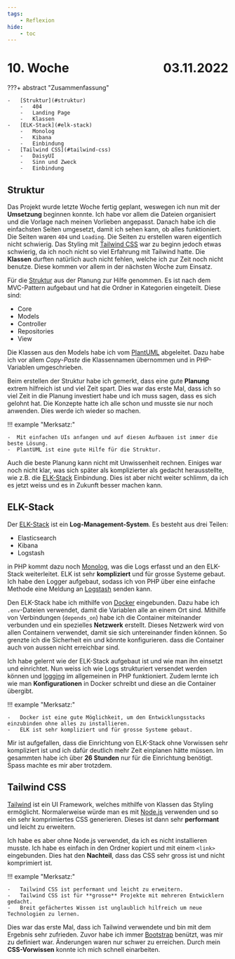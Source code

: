 ```yaml
---
tags:
    - Reflexion
hide:
    - toc
---
```


# 10. Woche <span style="float:right">03.11.2022</span>

???+ abstract "Zusammenfassung"

    -   [Struktur](#struktur)
        -   404
        -   Landing Page
        -   Klassen
    -   [ELK-Stack](#elk-stack)
        -   Monolog
        -   Kibana
        -   Einbindung
    -   [Tailwind CSS](#tailwind-css)
        -   DaisyUI
        -   Sinn und Zweck
        -   Einbindung

## Struktur

Das Projekt wurde letzte Woche fertig geplant, weswegen ich nun mit der **Umsetzung** beginnen konnte. Ich habe vor allem die Dateien organisiert und die Vorlage nach meinen Vorlieben angepasst. Danach habe ich die einfachsten Seiten umgesetzt, damit ich sehen kann, ob alles funktioniert. Die Seiten waren `404` und `Loading`. Die Seiten zu erstellen waren eigentlich nicht schwierig. Das Styling mit [Tailwind CSS](#tailwind-css) war zu beginn jedoch etwas schwierig, da ich noch nicht so viel Erfahrung mit Tailwind hatte. Die **Klassen** durften natürlich auch nicht fehlen, welche ich zur Zeit noch nicht benutze. Diese kommen vor allem in der nächsten Woche zum Einsatz.

Für die [Struktur](../LB1/Architekturkonzept/MVC-Konzept.md) aus der Planung zur Hilfe genommen. Es ist nach dem MVC-Pattern aufgebaut und hat die Ordner in Kategorien eingeteilt. Diese sind:

-   Core
-   Models
-   Controller
-   Repositories
-   View

Die Klassen aus den Models habe ich vom [PlantUML](../LB1/Architekturkonzept/MVC.puml) abgeleitet. Dazu habe ich vor allem _Copy-Paste_ die Klassennamen übernommen und in PHP-Variablen umgeschrieben.

Beim erstellen der Struktur habe ich gemerkt, dass eine gute **Planung** extrem hilfreich ist und viel Zeit spart. Dies war das erste Mal, dass ich so viel Zeit in die Planung investiert habe und ich muss sagen, dass es sich gelohnt hat. Die Konzepte hatte ich alle schon und musste sie nur noch anwenden. Dies werde ich wieder so machen.

!!! example "Merksatz:"

    -  Mit einfachen UIs anfangen und auf diesen Aufbauen ist immer die beste Lösung.
    -  PlantUML ist eine gute Hilfe für die Struktur.

Auch die beste Planung kann nicht mit Unwissenheit rechnen. Einiges war noch nicht klar, was sich später als komplizierter als gedacht herausstellte, wie z.B. die [ELK-Stack](#elk-stack) Einbindung. Dies ist aber nicht weiter schlimm, da ich es jetzt weiss und es in Zukunft besser machen kann.

## ELK-Stack

Der [ELK-Stack](https://www.elastic.co/what-is/elk-stack) ist ein **Log-Management-System**. Es besteht aus drei Teilen:

-   Elasticsearch
-   Kibana
-   Logstash

in PHP kommt dazu noch [Monolog](https://seldaek.github.io/monolog/), was die Logs erfasst und an den ELK-Stack weiterleitet. ELK ist sehr **kompliziert** und für grosse Systeme gebaut. Ich habe den Logger aufgebaut, sodass ich von PHP über eine einfache Methode eine Meldung an [Logstash](https://www.elastic.co/guide/en/logstash/current/setup-logstash.html) senden kann.

Den ELK-Stack habe ich mithilfe von [Docker](https://github.com/andybeak/monolog-elk-demo/tree/master/docker) eingebunden. Dazu habe ich `.env`-Dateien verwendet, damit die Variablen alle an einem Ort sind. Mithilfe von Verbindungen (`depends_on`) habe ich die Container miteinander verbunden und ein spezielles **Netzwerk** erstellt. Dieses Netzwerk wird von allen Containern verwendet, damit sie sich untereinander finden können. So grenzte ich die Sicherheit ein und könnte konfigurieren. dass die Container auch von aussen nicht erreichbar sind.

Ich habe gelernt wie der ELK-Stack aufgebaut ist und wie man ihn einsetzt und einrichtet. Nun weiss ich wie Logs strukturiert versendet werden können und [logging](https://bztfinformatik.github.io/lb1_doku-21r8390/Erkl%C3%A4rungen/Logging/) im allgemeinen in PHP funktioniert. Zudem lernte ich wie man **Konfigurationen** in Docker schreibt und diese an die Container übergibt.

!!! example "Merksatz:"

    -   Docker ist eine gute Möglichkeit, um den Entwicklungsstacks einzubinden ohne alles zu installieren.
    -   ELK ist sehr kompliziert und für grosse Systeme gebaut.

Mir ist aufgefallen, dass die Einrichtung von ELK-Stack ohne Vorwissen sehr kompliziert ist und ich dafür deutlich mehr Zeit einplanen hätte müssen. Im gesammten habe ich über **26 Stunden** nur für die Einrichtung benötigt. Spass machte es mir aber trotzdem.

## Tailwind CSS

[Tailwind](https://tailwindcss.com/) ist ein UI Framework, welches mithilfe von Klassen das Styling ermöglicht. Normalerweise würde man es mit [Node.js](https://nodejs.org/en/) verwenden und so ein sehr komprimiertes CSS generieren. Dieses ist dann sehr **performant** und leicht zu erweitern.

Ich habe es aber ohne Node.js verwendet, da ich es nicht installieren musste. Ich habe es einfach in den Ordner kopiert und mit einem `<link>` eingebunden. Dies hat den **Nachteil**, dass das CSS sehr gross ist und nicht komprimiert ist.

!!! example "Merksatz:"

    -   Tailwind CSS ist performant und leicht zu erweitern.
    -   Tailwind CSS ist für **grosse** Projekte mit mehreren Entwicklern gedacht.
    -   Breit gefächertes Wissen ist unglaublich hilfreich um neue Technologien zu lernen.

Dies war das erste Mal, dass ich Tailwind verwendete und bin mit dem Ergebnis sehr zufrieden. Zuvor habe ich immer [Bootstrap](https://getbootstrap.com/) benützt, was mir zu definiert war. Änderungen waren nur schwer zu erreichen. Durch mein **CSS-Vorwissen** konnte ich mich schnell einarbeiten.
